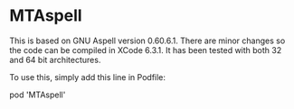 # MTAspell
This is based on GNU Aspell version 0.60.6.1. There are minor changes so the code can be compiled in XCode 6.3.1. It has been tested with both 32 and 64 bit architectures.

To use this, simply add this line in Podfile:

pod 'MTAspell'
